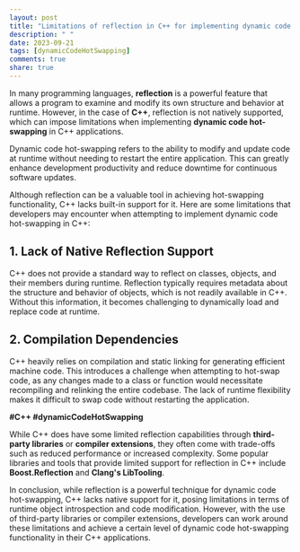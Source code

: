 ```yaml
---
layout: post
title: "Limitations of reflection in C++ for implementing dynamic code hot-swapping."
description: " "
date: 2023-09-21
tags: [dynamicCodeHotSwapping]
comments: true
share: true
---
```


In many programming languages, **reflection** is a powerful feature that allows a program to examine and modify its own structure and behavior at runtime. However, in the case of **C++**, reflection is not natively supported, which can impose limitations when implementing **dynamic code hot-swapping** in C++ applications.

Dynamic code hot-swapping refers to the ability to modify and update code at runtime without needing to restart the entire application. This can greatly enhance development productivity and reduce downtime for continuous software updates.

Although reflection can be a valuable tool in achieving hot-swapping functionality, C++ lacks built-in support for it. Here are some limitations that developers may encounter when attempting to implement dynamic code hot-swapping in C++:

## 1. Lack of Native Reflection Support

C++ does not provide a standard way to reflect on classes, objects, and their members during runtime. Reflection typically requires metadata about the structure and behavior of objects, which is not readily available in C++. Without this information, it becomes challenging to dynamically load and replace code at runtime.

## 2. Compilation Dependencies

C++ heavily relies on compilation and static linking for generating efficient machine code. This introduces a challenge when attempting to hot-swap code, as any changes made to a class or function would necessitate recompiling and relinking the entire codebase. The lack of runtime flexibility makes it difficult to swap code without restarting the application.

**#C++ #dynamicCodeHotSwapping**

While C++ does have some limited reflection capabilities through **third-party libraries** or **compiler extensions**, they often come with trade-offs such as reduced performance or increased complexity. Some popular libraries and tools that provide limited support for reflection in C++ include **Boost.Reflection** and **Clang's LibTooling**.

In conclusion, while reflection is a powerful technique for dynamic code hot-swapping, C++ lacks native support for it, posing limitations in terms of runtime object introspection and code modification. However, with the use of third-party libraries or compiler extensions, developers can work around these limitations and achieve a certain level of dynamic code hot-swapping functionality in their C++ applications.